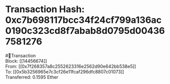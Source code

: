 
Transaction Hash: 0xc7b698117bcc34f24cf799a136ac0190c323cd8f7abab8d0795d004367581276
====================================================================================
  
#💸Transaction  
Block: [[14456674]]  
From: [[0x7f268357a8c2552623316e2562d90e642bb538e5]]  
To: [[0x5b3256965e7c3cf26e11fcaf296dfc8807c01073]]  
Transferred: 0.1595 Ether